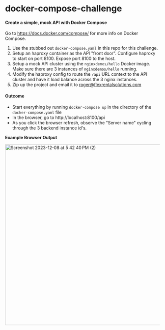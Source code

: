 # docker-compose-challenge

#### Create a simple, mock API with Docker Compose

Go to https://docs.docker.com/compose/ for more info on Docker Compose.

1. Use the stubbed out `docker-compose.yaml` in this repo for this challenge.
2. Setup an haproxy container as the API "front door". Configure haproxy to start on port 8100. Expose port 8100 to the host.
3. Setup a mock API cluster using the `nginxdemos/hello` Docker image. Make sure there are 3 instances of `nginxdemos/hello` running.
4. Modify the haproxy config to route the `/api` URL context to the API cluster and have it load balance across the 3 nginx instances.
5. Zip up the project and email it to roger@flexrentalsolutions.com

#### Outcome

- Start everything by running `docker-compose up` in the directory of the `docker-compose.yaml` file
- In the browser, go to http://localhost:8100/api
- As you click the browser refresh, observe the "Server name" cycling through the 3 backend instance id's.

**Example Browser Output**

<img width="588" alt="Screenshot 2023-12-08 at 5 42 40 PM (2)" src="https://github.com/flex-rental-solutions/docker-compose-challenge/assets/192500/f7e9ff37-f56e-4620-96d3-dab9ca331ffa">


